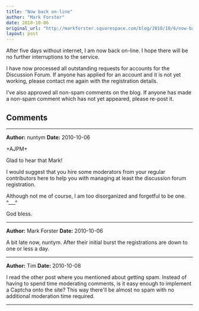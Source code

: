 ```yaml
---
title: "Now back on-line"
author: "Mark Forster"
date: 2010-10-06
original_url: "http://markforster.squarespace.com/blog/2010/10/6/now-back-on-line.html"
layout: post
---
```


After five days without internet, I am now back on-line. I hope there will be no further interruptions to the service.

I have now processed all outstanding requests for accounts for the Discussion Forum. If anyone has applied for an account and it is not yet working, please contact me again with the registration details.

I’ve also approved all non-spam comments on the blog. If anyone has made a non-spam comment which has not yet appeared, please re-post it.


## Comments

---

**Author:** nuntym
**Date:** 2010-10-06

+AJPM+  
  
Glad to hear that Mark!  
  
I would suggest that you hire some moderators from your regular contributors here to help you with managing at least the discussion forum registration.  
  
Although not me of course, I am too disorganized and forgetful to be one. ^\_\_\_^  
  
God bless.

---

**Author:** Mark Forster
**Date:** 2010-10-06

A bit late now, nuntym. After their initial burst the registrations are down to one or less a day.

---

**Author:** Tim
**Date:** 2010-10-08

I read the other post where you mentioned about getting spam. Instead of having to spend time moderating comments, is it easy enough to implement a Captcha onto the site? This way there'll be almost no spam with no additional moderation time required.

---
